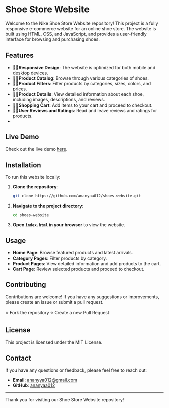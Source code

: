 
# Shoe Store Website

Welcome to the Nike Shoe Store Website repository! This project is a fully responsive e-commerce website for an online shoe store. The website is built using HTML, CSS, and JavaScript, and provides a user-friendly interface for browsing and purchasing shoes.

## Features

- ✍🏻️**Responsive Design**: The website is optimized for both mobile and desktop devices.
- ✍🏻️**Product Catalog**: Browse through various categories of shoes.
- ✍🏻️**Product Filters**: Filter products by categories, sizes, colors, and prices.
- ✍🏻️**Product Details**: View detailed information about each shoe, including images, descriptions, and reviews.
- ✍🏻️**Shopping Cart**: Add items to your cart and proceed to checkout.
- ✍🏻️**User Reviews and Ratings**: Read and leave reviews and ratings for products.
- 
## Live Demo

Check out the live demo [here](https://github.com/ananyaa012/shoes-website/edit/main/README.md).

## Installation

To run this website locally:

1. **Clone the repository**:
    ```bash
    git clone https://github.com/ananyaa012/shoes-website.git
    ```
2. **Navigate to the project directory**:
    ```bash
    cd shoes-website
    ```
3. **Open `index.html` in your browser** to view the website.

## Usage

- **Home Page**: Browse featured products and latest arrivals.
- **Category Pages**: Filter products by category.
- **Product Pages**: View detailed information and add products to the cart.
- **Cart Page**: Review selected products and proceed to checkout.

## Contributing

Contributions are welcome! If you have any suggestions or improvements, please create an issue or submit a pull request.

⭐ Fork the repository
⭐ Create a new Pull Request

## License

This project is licensed under the MIT License. 

## Contact

If you have any questions or feedback, please feel free to reach out:

- **Email**: ananyya012@gmail.com
- **GitHub**: [ananyaa012](https://github.com/ananyaa012/shoes-website/edit/main/README.md)

---

Thank you for visiting our Shoe Store Website repository!
